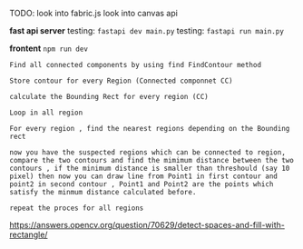 TODO:
look into fabric.js
look into canvas api

**fast api server**
testing: `fastapi dev main.py`
testing: `fastapi run main.py`

**frontent**
`npm run dev`


    Find all connected components by using find FindContour method

    Store contour for every Region (Connected componnet CC)

    calculate the Bounding Rect for every region (CC)

    Loop in all region

    For every region , find the nearest regions depending on the Bounding rect

    now you have the suspected regions which can be connected to region, compare the two contours and find the mimimum distance between the two contours , if the minimum distance is smaller than threshould (say 10 pixel) then now you can draw line from Point1 in first contour and point2 in second contour , Point1 and Point2 are the points which satisfy the minmum distance calculated before.

    repeat the proces for all regions

https://answers.opencv.org/question/70629/detect-spaces-and-fill-with-rectangle/
